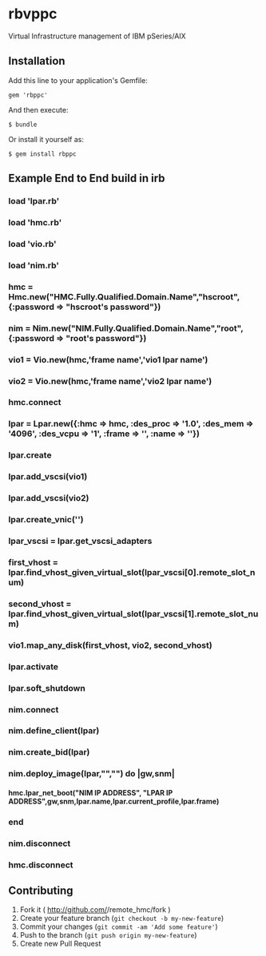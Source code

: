 ﻿# rbvppc

Virtual Infrastructure management of IBM pSeries/AIX

## Installation

Add this line to your application's Gemfile:

    gem 'rbppc'

And then execute:

    $ bundle

Or install it yourself as:

    $ gem install rbppc

## Example End to End build in irb
### load 'lpar.rb'
### load 'hmc.rb'
### load 'vio.rb'
### load 'nim.rb'
### hmc = Hmc.new("HMC.Fully.Qualified.Domain.Name","hscroot", {:password => "hscroot's password"})
### nim = Nim.new("NIM.Fully.Qualified.Domain.Name","root", {:password => "root's password"})
### vio1 = Vio.new(hmc,'frame name','vio1 lpar name')
### vio2 = Vio.new(hmc,'frame name','vio2 lpar name')
### hmc.connect
### lpar = Lpar.new({:hmc => hmc, :des_proc => '1.0', :des_mem => '4096', :des_vcpu => '1', :frame => '<frame name>', :name => '<lpar name>'})
### lpar.create
### lpar.add_vscsi(vio1)
### lpar.add_vscsi(vio2)
### lpar.create_vnic('<VLAN ID>')
### lpar_vscsi = lpar.get_vscsi_adapters
### first_vhost = lpar.find_vhost_given_virtual_slot(lpar_vscsi[0].remote_slot_num)
### second_vhost = lpar.find_vhost_given_virtual_slot(lpar_vscsi[1].remote_slot_num)
### vio1.map_any_disk(first_vhost, vio2, second_vhost)
### lpar.activate
### lpar.soft_shutdown
### nim.connect
### nim.define_client(lpar)
### nim.create_bid(lpar)
### nim.deploy_image(lpar,"<mksysb>","<First boot script>") do |gw,snm| 
#### hmc.lpar_net_boot("NIM IP ADDRESS", "LPAR IP ADDRESS",gw,snm,lpar.name,lpar.current_profile,lpar.frame)
### end
### nim.disconnect
### hmc.disconnect







## Contributing

1. Fork it ( http://github.com/<my-github-username>/remote_hmc/fork )
2. Create your feature branch (`git checkout -b my-new-feature`)
3. Commit your changes (`git commit -am 'Add some feature'`)
4. Push to the branch (`git push origin my-new-feature`)
5. Create new Pull Request

